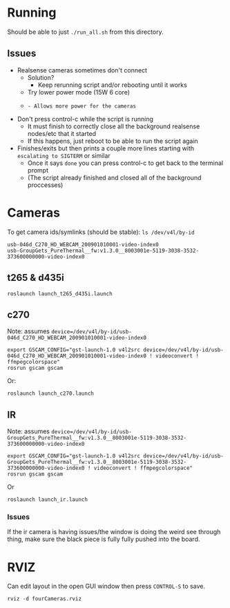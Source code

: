 # Running

Should be able to just `./run_all.sh` from this directory.

## Issues

- Realsense cameras sometimes don't connect
    - Solution?
        - Keep rerunning script and/or rebooting until it works
    - Try lower power mode (15W 6 core)
    -     - Allows more power for the cameras
- Don't press control-c while the script is running
    - It must finish to correctly close all the background realsense nodes/etc that it started
    - If this happens, just reboot to be able to run the script again
- Finishes/exits but then prints a couple more lines starting with `escalating to SIGTERM` or similar
    - Once it says `done` you can press control-c to get back to the terminal prompt
    - (The script already finished and closed all of the background proccesses)

# Cameras

To get camera ids/symlinks (should be stable): `ls /dev/v4l/by-id`
```
usb-046d_C270_HD_WEBCAM_200901010001-video-index0
usb-GroupGets_PureThermal__fw:v1.3.0__8003001e-5119-3038-3532-373600000000-video-index0
```

## t265 & d435i

```
roslaunch launch_t265_d435i.launch
```

## c270


Note: assumes `device=/dev/v4l/by-id/usb-046d_C270_HD_WEBCAM_200901010001-video-index0`
```
export GSCAM_CONFIG="gst-launch-1.0 v4l2src device=/dev/v4l/by-id/usb-046d_C270_HD_WEBCAM_200901010001-video-index0 ! videoconvert ! ffmpegcolorspace"
rosrun gscam gscam
```
Or:
```
roslaunch launch_c270.launch
```

## IR

Note: assumes `device=/dev/v4l/by-id/usb-GroupGets_PureThermal__fw:v1.3.0__8003001e-5119-3038-3532-373600000000-video-index0`
```
export GSCAM_CONFIG="gst-launch-1.0 v4l2src device=/dev/v4l/by-id/usb-GroupGets_PureThermal__fw:v1.3.0__8003001e-5119-3038-3532-373600000000-video-index0 ! videoconvert ! ffmpegcolorspace"
rosrun gscam gscam
```
Or
```
roslaunch launch_ir.launch
```

### Issues

If the ir camera is having issues/the window is doing the weird see through thing, make sure the black piece is fully fully pushed into the board.

# RVIZ

Can edit layout in the open GUI window then press `CONTROL-S` to save.
```
rviz -d fourCameras.rviz
```
